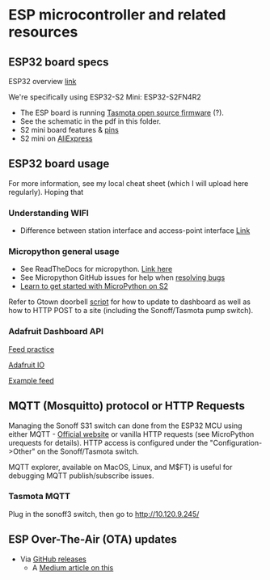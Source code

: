 # ESP microcontroller and related resources

## ESP32 board specs
ESP32 overview [link](https://docs.micropython.org/en/latest/esp32/quickref.html)

We're specifically using ESP32-S2 Mini: ESP32-S2FN4R2
- The ESP board is running [Tasmota open source firmware](https://tasmota.github.io/docs/) (?).
- See the schematic in the pdf in this folder.
- S2 mini board features & [pins](https://www.wemos.cc/en/latest/s2/s2_mini.html)
- S2 mini on [AliExpress](https://www.aliexpress.us/item/3256802958877264.html)


## ESP32 board usage
For more information, see my local cheat sheet (which I will upload here regularly).  Hoping that 

### Understanding WIFI
- Difference between station interface and access-point interface [Link](https://www.phind.com/search?cache=b09bc23a-eb5d-42ac-a63f-3a9eb64b3376)

### Micropython general usage
- See ReadTheDocs for micropython. [Link here](http://docs.micropython.org/en/latest/esp32/quickref.html)
- See Micropython GitHub issues for help when [resolving bugs](https://github.com/micropython/micropython/issues)
- [Learn to get started with MicroPython on S2](https://www.wemos.cc/en/latest/tutorials/s2/get_started_with_micropython_s2.html)

Refer to Gtown doorbell [script](https://github.com/GeorgetownMakerHubOrg/iot_doorbell/blob/master/doorbell.py) for how to update to dashboard as well as how to HTTP POST to a site (including the Sonoff/Tasmota pump switch).

### Adafruit Dashboard API
[Feed practice](https://io.adafruit.com/oinoinoin/feeds/luminance)

[Adafruit IO](https://io.adafruit.com/api/docs/?python#create-multiple-data-records)

[Example feed](https://io.adafruit.com/maiden/public)


## MQTT (Mosquitto) protocol or HTTP Requests
Managing the Sonoff S31 switch can done from the ESP32 MCU using either MQTT - [Official website](https://mqtt.org/) or vanilla HTTP requests (see MicroPython urequests for details).   HTTP access is configured under the "Configuration->Other" on the Sonoff/Tasmota switch.

MQTT explorer, available on MacOS, Linux, and M$FT) is useful for debugging MQTT publish/subscribe issues.

### Tasmota MQTT
Plug in the sonoff3 switch, then go to http://10.120.9.245/

## ESP Over-The-Air (OTA) updates
- Via [GitHub releases](https://github.com/rdehuyss/micropython-ota-updater)
	- A [Medium article on this](https://medium.com/@ronald.dehuysser/micropython-ota-updates-and-github-a-match-made-in-heaven-45fde670d4eb)
